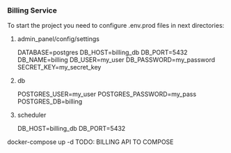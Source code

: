 ### Billing Service
 To start the project you need to configure .env.prod files in next directories:
 1. admin_panel/config/settings
 
 
    DATABASE=postgres
    DB_HOST=billing_db
    DB_PORT=5432
    DB_NAME=billing
    DB_USER=my_user
    DB_PASSWORD=my_password
    SECRET_KEY=my_secret_key
 
 2. db
 
 
    POSTGRES_USER=my_user
    POSTGRES_PASSWORD=my_pass
    POSTGRES_DB=billing
    
 3. scheduler
    
    
    DB_HOST=billing_db
    DB_PORT=5432
 
 docker-compose up -d
 TODO: BILLING API TO COMPOSE

    